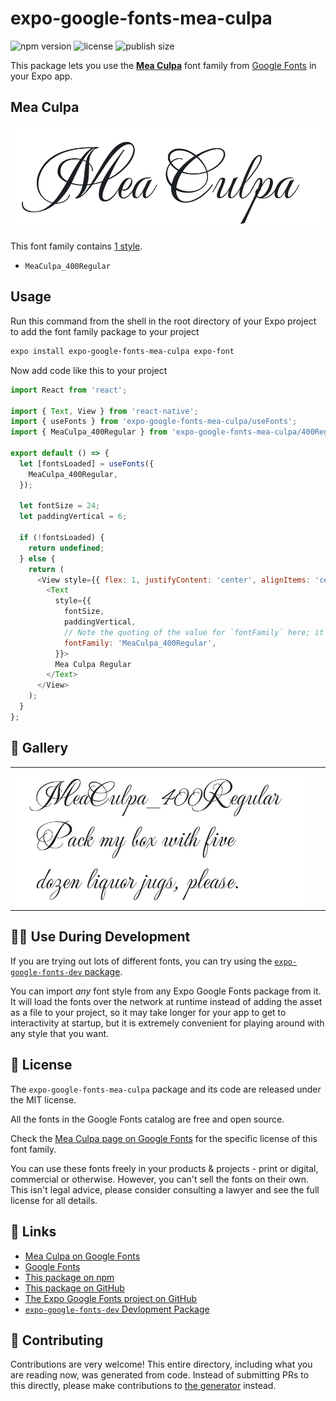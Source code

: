 # expo-google-fonts-mea-culpa

![npm version](https://flat.badgen.net/npm/v/expo-google-fonts-mea-culpa)
![license](https://flat.badgen.net/github/license/expo/google-fonts)
![publish size](https://flat.badgen.net/packagephobia/install/expo-google-fonts-mea-culpa)

This package lets you use the [**Mea Culpa**](https://fonts.google.com/specimen/Mea+Culpa) font family from [Google Fonts](https://fonts.google.com/) in your Expo app.

## Mea Culpa

![Mea Culpa](./font-family.png)

This font family contains [1 style](#-gallery).

- `MeaCulpa_400Regular`

## Usage

Run this command from the shell in the root directory of your Expo project to add the font family package to your project
```sh
expo install expo-google-fonts-mea-culpa expo-font
```

Now add code like this to your project
```js
import React from 'react';

import { Text, View } from 'react-native';
import { useFonts } from 'expo-google-fonts-mea-culpa/useFonts';
import { MeaCulpa_400Regular } from 'expo-google-fonts-mea-culpa/400Regular';

export default () => {
  let [fontsLoaded] = useFonts({
    MeaCulpa_400Regular,
  });

  let fontSize = 24;
  let paddingVertical = 6;

  if (!fontsLoaded) {
    return undefined;
  } else {
    return (
      <View style={{ flex: 1, justifyContent: 'center', alignItems: 'center' }}>
        <Text
          style={{
            fontSize,
            paddingVertical,
            // Note the quoting of the value for `fontFamily` here; it expects a string!
            fontFamily: 'MeaCulpa_400Regular',
          }}>
          Mea Culpa Regular
        </Text>
      </View>
    );
  }
};

```

## 🔡 Gallery


||||
|-|-|-|
|![MeaCulpa_400Regular](.//400Regular/MeaCulpa_400Regular.ttf.png)||||


## 👩‍💻 Use During Development

If you are trying out lots of different fonts, you can try using the [`expo-google-fonts-dev` package](https://github.com/freeboub/google-fonts/tree/master/font-packages/dev#readme).

You can import *any* font style from any Expo Google Fonts package from it. It will load the fonts
over the network at runtime instead of adding the asset as a file to your project, so it may take longer
for your app to get to interactivity at startup, but it is extremely convenient
for playing around with any style that you want.

## 📖 License

The `expo-google-fonts-mea-culpa` package and its code are released under the MIT license.

All the fonts in the Google Fonts catalog are free and open source.

Check the [Mea Culpa page on Google Fonts](https://fonts.google.com/specimen/Mea+Culpa) for the specific license of this font family.

You can use these fonts freely in your products & projects - print or digital, commercial or otherwise. However, you can't sell the fonts on their own. This isn't legal advice, please consider consulting a lawyer and see the full license for all details.

## 🔗 Links

- [Mea Culpa on Google Fonts](https://fonts.google.com/specimen/Mea+Culpa)
- [Google Fonts](https://fonts.google.com/)
- [This package on npm](https://www.npmjs.com/package/expo-google-fonts-mea-culpa)
- [This package on GitHub](https://github.com/freeboub/google-fonts/tree/master/font-packages/mea-culpa)
- [The Expo Google Fonts project on GitHub](https://github.com/freeboub/google-fonts)
- [`expo-google-fonts-dev` Devlopment Package](https://github.com/freeboub/google-fonts/tree/master/font-packages/dev)

## 🤝 Contributing

Contributions are very welcome! This entire directory, including what you are reading now, was generated from code. Instead of submitting PRs to this directly, please make contributions to [the generator](https://github.com/freeboub/google-fonts/tree/master/packages/generator) instead.
